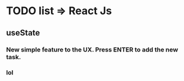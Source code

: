 # TODO list => React Js

## useState

### New simple feature to the UX. Press ENTER to add the new task.
### lol